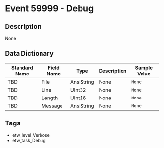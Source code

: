# Event 59999 - Debug

## Description
None

## Data Dictionary
|Standard Name|Field Name|Type|Description|Sample Value|
|---|---|---|---|---|
|TBD|File|AnsiString|None|`None`|
|TBD|Line|UInt32|None|`None`|
|TBD|Length|UInt16|None|`None`|
|TBD|Message|AnsiString|None|`None`|

## Tags
* etw_level_Verbose
* etw_task_Debug